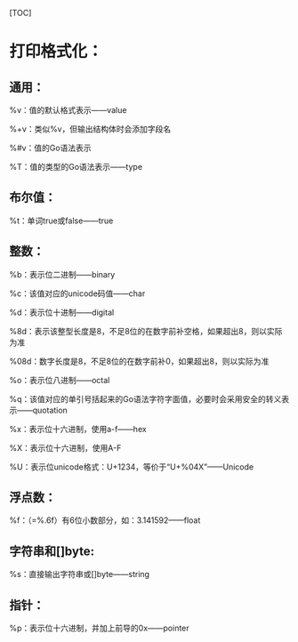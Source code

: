[TOC]



# 打印格式化：

## 通用：

%v：值的默认格式表示——value

%+v：类似%v，但输出结构体时会添加字段名

%#v：值的Go语法表示

%T：值的类型的Go语法表示——type

## 布尔值：

%t：单词true或false——true

## 整数：

%b：表示位二进制——binary

%c：该值对应的unicode码值——char

%d：表示位十进制——digital

%8d：表示该整型长度是8，不足8位的在数字前补空格，如果超出8，则以实际为准

%08d：数字长度是8，不足8位的在数字前补0，如果超出8，则以实际为准

%o：表示位八进制——octal

%q：该值对应的单引号括起来的Go语法字符字面值，必要时会采用安全的转义表示——quotation

%x：表示位十六进制，使用a-f——hex

%X：表示位十六进制，使用A-F

%U：表示位unicode格式：U+1234，等价于“U+%04X”——Unicode

## 浮点数：

%f：（=%.6f）有6位小数部分，如：3.141592——float

## 字符串和[]byte:

%s：直接输出字符串或[]byte——string

## 指针：

%p：表示位十六进制，并加上前导的0x——pointer



